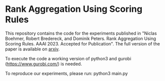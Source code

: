 # Rank Aggregation Using Scoring Rules

This repository contains the code for the experiments published in "Niclas Boehmer, Robert Bredereck, and Dominik Peters. Rank Aggregation Using Scoring Rules. AAAI 2023. Accepted for Publication". The full version of the paper is available on [arxiv](https://arxiv.org/pdf/2209.08856.pdf).

To execute the code a working version of python3 and gurobi (https://www.gurobi.com/) is needed. 

To reproduce our experiments, please run: 
python3 main.py

